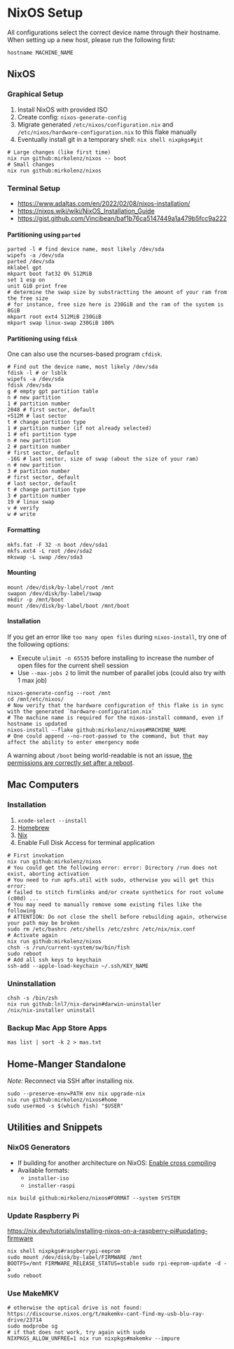 # NixOS Setup

All configurations select the correct device name through their hostname.
When setting up a new host, please run the following first:

```shell
hostname MACHINE_NAME
```

## NixOS

### Graphical Setup

1. Install NixOS with provided ISO
2. Create config: `nixos-generate-config`
3. Migrate generated `/etc/nixos/configuration.nix` and `/etc/nixos/hardware-configuration.nix` to this flake manually
4. Eventually install git in a temporary shell: `nix shell nixpkgs#git`

```shell
# Large changes (like first time)
nix run github:mirkolenz/nixos -- boot
# Small changes
nix run github:mirkolenz/nixos
```

### Terminal Setup

- https://www.adaltas.com/en/2022/02/08/nixos-installation/
- https://nixos.wiki/wiki/NixOS_Installation_Guide
- https://gist.github.com/Vincibean/baf1b76ca5147449a1a479b5fcc9a222

#### Partitioning using `parted`

```shell
parted -l # find device name, most likely /dev/sda
wipefs -a /dev/sda
parted /dev/sda
mklabel gpt
mkpart boot fat32 0% 512MiB
set 1 esp on
unit GiB print free
# determine the swap size by substractting the amount of your ram from the free size
# for instance, free size here is 238GiB and the ram of the system is 8GiB
mkpart root ext4 512MiB 230GiB
mkpart swap linux-swap 230GiB 100%
```

#### Partitioning using `fdisk`

One can also use the ncurses-based program `cfdisk`.

```shell
# Find out the device name, most likely /dev/sda
fdisk -l # or lsblk
wipefs -a /dev/sda
fdisk /dev/sda
g # empty gpt partition table
n # new partition
1 # partition number
2048 # first sector, default
+512M # last sector
t # change partition type
1 # partition number (if not already selected)
1 # efi partition type
n # new partition
2 # partition number
# first sector, default
-16G # last sector, size of swap (about the size of your ram)
n # new partition
3 # partition number
# first sector, default
# last sector, default
t # change partition type
3 # partition number
19 # linux swap
v # verify
w # write
```

#### Formatting

```shell
mkfs.fat -F 32 -n boot /dev/sda1
mkfs.ext4 -L root /dev/sda2
mkswap -L swap /dev/sda3
```

#### Mounting

```shell
mount /dev/disk/by-label/root /mnt
swapon /dev/disk/by-label/swap
mkdir -p /mnt/boot
mount /dev/disk/by-label/boot /mnt/boot
```

#### Installation

If you get an error like `too many open files` during `nixos-install`, try one of the following options:

- Execute `ulimit -n 65535` before installing to increase the number of open files for the current shell session
- Use `--max-jobs 2` to limit the number of parallel jobs (could also try with 1 max job)

```shell
nixos-generate-config --root /mnt
cd /mnt/etc/nixos/
# Now verify that the hardware configuration of this flake is in sync with the generated `hardware-configuration.nix`
# The machine name is required for the nixos-install command, even if hostname is updated
nixos-install --flake github:mirkolenz/nixos#MACHINE_NAME
# One could append --no-root-passwd to the command, but that may affect the ability to enter emergency mode
```

A warning about `/boot` being world-readable is not an issue, [the permissions are correctly set after a reboot](https://discourse.nixos.org/t/nixos-install-with-custom-flake-results-in-boot-being-world-accessible/34555).

## Mac Computers

### Installation

1. `xcode-select --install`
2. [Homebrew](https://brew.sh)
3. [Nix](https://github.com/DeterminateSystems/nix-installer)
4. Enable Full Disk Access for terminal application

```shell
# First invokation
nix run github:mirkolenz/nixos
# You could get the following error: error: Directory /run does not exist, aborting activation
# You need to run apfs.util with sudo, otherwise you will get this error:
# failed to stitch firmlinks and/or create synthetics for root volume (c00d) ...
# You may need to manually remove some existing files like the following
# ATTENTION: Do not close the shell before rebuilding again, otherwise your path may be broken
sudo rm /etc/bashrc /etc/shells /etc/zshrc /etc/nix/nix.conf
# Activate again
nix run github:mirkolenz/nixos
chsh -s /run/current-system/sw/bin/fish
sudo reboot
# Add all ssh keys to keychain
ssh-add --apple-load-keychain ~/.ssh/KEY_NAME
```

### Uninstallation

```shell
chsh -s /bin/zsh
nix run github:lnl7/nix-darwin#darwin-uninstaller
/nix/nix-installer uninstall
```

### Backup Mac App Store Apps

```shell
mas list | sort -k 2 > mas.txt
```

## Home-Manger Standalone

_Note:_ Reconnect via SSH after installing nix.

```shell
sudo --preserve-env=PATH env nix upgrade-nix
nix run github:mirkolenz/nixos#home
sudo usermod -s $(which fish) "$USER"
```

## Utilities and Snippets

### NixOS Generators

- If building for another architecture on NixOS: [Enable cross compiling](https://github.com/nix-community/nixos-generators#cross-compiling)
- Available formats:
  - `installer-iso`
  - `installer-raspi`

```shell
nix build github:mirkolenz/nixos#FORMAT --system SYSTEM
```

### Update Raspberry Pi

https://nix.dev/tutorials/installing-nixos-on-a-raspberry-pi#updating-firmware

```shell
nix shell nixpkgs#raspberrypi-eeprom
sudo mount /dev/disk/by-label/FIRMWARE /mnt
BOOTFS=/mnt FIRMWARE_RELEASE_STATUS=stable sudo rpi-eeprom-update -d -a
sudo reboot
```

### Use MakeMKV

```shell
# otherwise the optical drive is not found: https://discourse.nixos.org/t/makemkv-cant-find-my-usb-blu-ray-drive/23714
sudo modprobe sg
# if that does not work, try again with sudo
NIXPKGS_ALLOW_UNFREE=1 nix run nixpkgs#makemkv --impure
```
